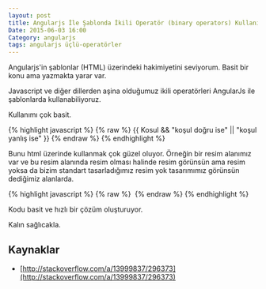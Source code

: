 ```yaml
---
layout: post
title: Angularjs İle Şablonda İkili Operatör (binary operators) Kullanımı
Date: 2015-06-03 16:00
Category: angularjs
tags: angularjs üçlü-operatörler 
---
```


Angularjs'in şablonlar (HTML) üzerindeki hakimiyetini seviyorum. Basit bir konu ama yazmakta yarar var. 

Javascript ve diğer dillerden aşina olduğumuz ikili operatörleri AngularJs ile şablonlarda kullanabiliyoruz. 

Kullanımı çok basit.

{% highlight javascript %}
{% raw %}
{{ Kosul && "koşul doğru ise" || "koşul yanlış ise" }}
{% endraw %}
{% endhighlight %}

Bunu html üzerinde kullanmak çok güzel oluyor. Örneğin bir resim alanımız var ve bu resim alanında resim olması halinde resim görünsün ama resim yoksa da bizim standart tasarladığımız resim yok tasarımımız görünsün dediğimiz alanlarda.

{% highlight javascript %}
{% raw %}
<img ng-src="{{resminKaynagi && 'resim.png' || 'resim-yok.png'}}"/>
{% endraw %}
{% endhighlight %}

Kodu basit ve hızlı bir çözüm oluşturuyor.

Kalın sağlıcakla. 

## Kaynaklar

 - [http://stackoverflow.com/a/13999837/296373](http://stackoverflow.com/a/13999837/296373)